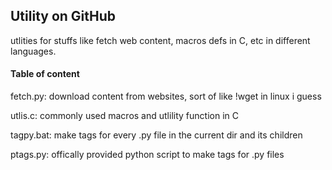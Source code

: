 ## Utility on GitHub

utlities for stuffs like fetch web content, macros defs in C, etc in different languages.


#### Table of content

fetch.py:
    download content from websites, sort of like !wget in linux i guess


utlis.c:
    commonly used macros and utlility function in C

tagpy.bat:
    make tags for every .py file in the current dir and its children

ptags.py:
    offically provided python script to make tags for .py files


